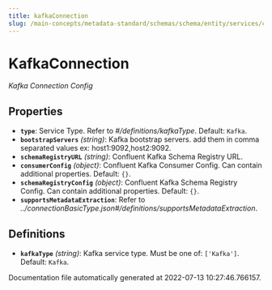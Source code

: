 ```yaml
---
title: kafkaConnection
slug: /main-concepts/metadata-standard/schemas/schema/entity/services/connections/messaging
---
```


# KafkaConnection

*Kafka Connection Config*

## Properties

- **`type`**: Service Type. Refer to *#/definitions/kafkaType*. Default: `Kafka`.
- **`bootstrapServers`** *(string)*: Kafka bootstrap servers. add them in comma separated values ex: host1:9092,host2:9092.
- **`schemaRegistryURL`** *(string)*: Confluent Kafka Schema Registry URL.
- **`consumerConfig`** *(object)*: Confluent Kafka Consumer Config. Can contain additional properties. Default: `{}`.
- **`schemaRegistryConfig`** *(object)*: Confluent Kafka Schema Registry Config. Can contain additional properties. Default: `{}`.
- **`supportsMetadataExtraction`**: Refer to *../connectionBasicType.json#/definitions/supportsMetadataExtraction*.
## Definitions

- **`kafkaType`** *(string)*: Kafka service type. Must be one of: `['Kafka']`. Default: `Kafka`.


Documentation file automatically generated at 2022-07-13 10:27:46.766157.
